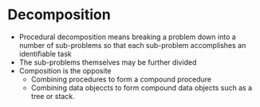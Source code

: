 # Decomposition # 

- Procedural decomposition means breaking a problem down into a number of sub-problems so that each sub-problem accomplishes an identifiable task
- The sub-problems themselves may be further divided
- Composition is the opposite
    - Combining procedures to form a compound procedure
    - Combining data objeccts to form compound data objects such as a tree or stack.
    